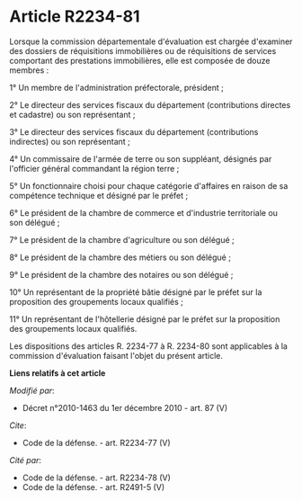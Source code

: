 # Article R2234-81

Lorsque la commission départementale d'évaluation est chargée d'examiner des dossiers de réquisitions immobilières ou de
réquisitions de services comportant des prestations immobilières, elle est composée de douze membres : 

1° Un membre de l'administration préfectorale, président ; 

2° Le directeur des services fiscaux du département (contributions directes et cadastre) ou son représentant ; 

3° Le directeur des services fiscaux du département (contributions indirectes) ou son représentant ; 

4° Un commissaire de l'armée de terre ou son suppléant, désignés par l'officier général commandant la région terre ; 

5° Un fonctionnaire choisi pour chaque catégorie d'affaires en raison de sa compétence technique et désigné par le préfet ; 

6° Le président de la chambre de commerce et d'industrie territoriale ou son délégué ; 

7° Le président de la chambre d'agriculture ou son délégué ; 

8° Le président de la chambre des métiers ou son délégué ; 

9° Le président de la chambre des notaires ou son délégué ; 

10° Un représentant de la propriété bâtie désigné par le préfet sur la proposition des groupements locaux qualifiés ; 

11° Un représentant de l'hôtellerie désigné par le préfet sur la proposition des groupements locaux qualifiés. 

Les dispositions des articles R. 2234-77 à R. 2234-80 sont applicables à la commission d'évaluation faisant l'objet du
présent article.

**Liens relatifs à cet article**

_Modifié par_:

  - Décret n°2010-1463 du 1er décembre 2010 - art. 87 (V)

_Cite_:

  - Code de la défense. - art. R2234-77 (V)

_Cité par_:

  - Code de la défense. - art. R2234-78 (V)
  - Code de la défense. - art. R2491-5 (V)

